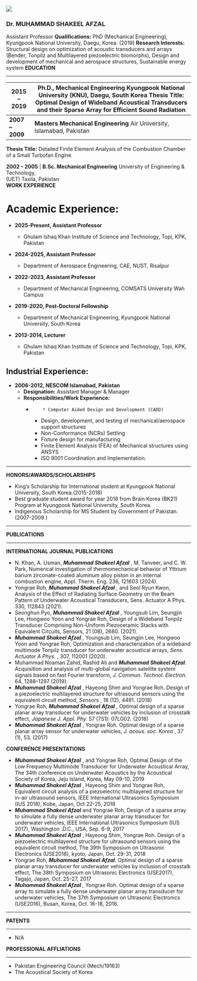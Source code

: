 [![](https://giki.edu.pk/wp-content/uploads/2019/11/Shakil-1-550x500.png)](https://giki.edu.pk/wp-content/uploads/2019/11/Shakil-1.png)
### Dr. MUHAMMAD SHAKEEL AFZAL
Assistant Professor
**Qualifications:** PhD (Mechanical Engineering), Kyungpook National University, Daegu, Korea. (2019)
**Research Interests:** Structural design on optimization of acoustic transducers and arrays (Bender, Tonpilz and Multilayered piezoelectric biomorphs), Design and development of mechanical and aerospace structures, Sustainable energy system
**EDUCATION**
* * *
**2015 – 2019** |  **Ph.D., Mechanical Engineering** Kyungpook National University (KNU), Daegu, South Korea  **Thesis Title:** Optimal Design of Wideband Acoustical Transducers and their Sparse Array for Efficient Sound Radiation  
---|---  
**2007 – 2009** |  **Masters Mechanical Engineering** Air University, Islamabad, Pakistan  
**Thesis Title:** Detailed Finite Element Analysis of the Combustion Chamber of a Small Turbofan Engine  
  
**2002 – 2005** |  **B.Sc. Mechanical Engineering** University of Engineering & Technology,  
(UET) Taxila, Pakistan  
**WORK EXPERIENCE**
# **Academic Experience:**
  * **2025-Present, Assistant Professor**
    * Ghulam Ishaq Khan Institute of Science and Technology, Topi, KPK, Pakistan
  * **2024-2025, Assistant Professor**
    * Department of Aerospace Engineering, CAE, NUST, Risalpur
  * **2022-2023, Assistant Professor**
    * Department of Mechanical Engineering, COMSATS University Wah Campus
  * **2019-2020, Post-Doctoral Fellowship**
    * Department of Mechanical Engineering, Kyungpook National University, South Korea


  * **2013-2014, Lecturer**
    * Ghulam Ishaq Khan Institute of Science and Technology, Topi, KPK, Pakistan


## **Industrial Experience:**
  * **2006-2012, NESCOM Islamabad, Pakistan**
    * **Designation:** Assistant Manager & Manager
    * **Responsibilities/Work Experience:**
      *         * Computer Aided Design and Development (CADD)
        * Design, development, and testing of mechanical/aerospace support structures
        * Non-Conformance (NCRs) Settling
        * Fixture design for manufacturing
        * Finite Element Analysis (FEA) of Mechanical structures using ANSYS
        * ISO 9001 Coordination and Implementation.


* * *
**HONORS/AWARDS/SCHOLARSHIPS**
  * King’s Scholarship for International student at Kyungpook National University, South Korea.(2015-2018)
  * Best graduate student award for year 2018 from Brain Korea (BK21) Program at Kyungpook National University, South Korea.
  * Indigenous Scholarship for MS Student by Government of Pakistan. (2007-2009 _)_


* * *
**PUBLICATIONS**
* * *
**INTERNATIONAL JOURNAL PUBLICATIONS**
  * N. Khan, A. Usman, **_Muhammad Shakeel Afzal_** , M. Tanveer, and C. W. Park, Numerical investigation of thermomechanical behavior of Yttrium barium zirconate-coated aluminum alloy piston in an internal combustion engine, Appl. Therm. Eng. 236, 121603 (2024).
  * Yongrae Roh, **_Muhammad Shakeel Afzal_** , and Seol Ryun Kwon, Analysis of the Effect of Radiating Surface Geometry on the Beam Pattern of Underwater Acoustical Transducers, Sens. Actuator A Phys. 330, 112843 (2021).
  * Seonghun Pyo, **_Muhammad Shakeel Afzal_** , Youngsub Lim, Seungjin Lee, Hongwoo Yoon and Yongrae Roh, Design of a Wideband Tonpilz Transducer Comprising Non-Uniform Piezoceramic Stacks with Equivalent Circuits, Sensors, 21 (08), 2680. (2021).
  * **_Muhammad Shakeel Afzal_** , Youngsub Lim, Seungjin Lee, Hongwoo Yoon and Yongrae Roh, Optimization and characterization of a wideband multimode Tonpilz transducer for underwater acoustical arrays, _Sens. Actuator A Phys._ , 307, 112001 (2020).
  * Muhammad Noaman Zahid, Rashid Ali and **_Muhammad Shakeel Afzal_**. Acquisition and analysis of multi-global navigation satellite system signals based on fast Fourier transform, _J. Commun. Technol. Electron._ 64, 1288–1297 (2019).
  * **_Muhammad Shakeel Afzal_** , Hayeong Shim and Yongrae Roh. Design of a piezoelectric multilayered structure for ultrasound sensors using the equivalent circuit method, _Sensors_ , 18 (12), 4491. (2018)
  * Yongrae Roh, **_Muhammad Shakeel Afzal_** , Optimal design of a sparse planar array transducer for underwater vehicles by inclusion of crosstalk effect, _Japanese J. Appl. Phy._ 57 (7S1): 07LG02. (2018)
  * **_Muhammad Shakeel Afzal_** , Yongrae Roh. Optimal design of a sparse planar array sensor for underwater vehicles, _J. acous. soc. Korea_ , 37 (1), 53. (2017)


**CONFERENCE PRESENTATIONS**
  * **_Muhammad Shakeel Afzal_** , and Yongrae Roh, Optimal Design of the Low Frequency Multimode Transducer for Underwater Acoustical Array, The 34th conference on Underwater Acoustics by the Acoustical Society of Korea, Jeju Island, Korea, May 09-10, 2019
  * **_Muhammad Shakeel Afzal_** , Hayeong Shim and Yongrae Roh, Equivalent circuit analysis of a piezoelectric multilayered structure for in-air ultrasound sensors, IEEE International Ultrasonics Symposium (IUS 2018), Kobe, Japan, Oct 22-25, 2018
  * **_Muhammad Shakeel Afzal_** and Yongrae Roh, Design of a sparse array to simulate a fully dense underwater planar array transducer for underwater vehicles, IEEE International Ultrasonics Symposium (IUS 2017), Washington .D.C., USA, Sep. 6-9, 2017
  * **_Muhammad Shakeel Afzal_** , Hayeong Shim, Yongrae Roh. Design of a piezoelectric multilayered structure for ultrasound sensors using the equivalent circuit method, The 39th Symposium on Ultrasonic Electronics (USE2018), kyoto, Japan, Oct. 29-31, 2018
  * Yongrae Roh, **_Muhammad Shakeel Afzal_**. Optimal design of a sparse planar array transducer for underwater vehicles by inclusion of crosstalk effect, The 38th Symposium on Ultrasonic Electronics (USE2017), Tagajo, Japan, Oct. 25-27, 2017
  * **_Muhammad Shakeel Afzal_** _,_ Yongrae Roh. Optimal design of a sparse array to simulate a fully dense underwater planar array transducer for underwater vehicles, The 37th Symposium on Ultrasonic Electronics (USE2016), Busan, Korea, Oct. 16-18, 2016.


* * *
**PATENTS**
* * *
  * N/A


**PROFESSIONAL AFFLIATIONS**
* * *
  * Pakistan Engineering Council (Mech/19163)
  * The Acoustical Society of Korea 


